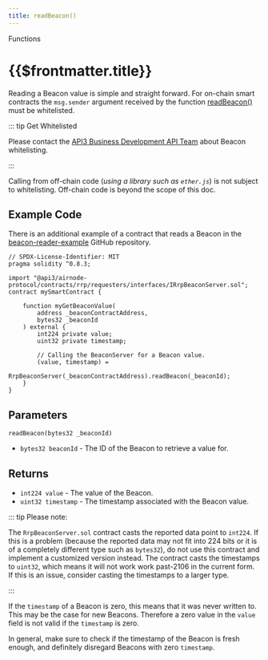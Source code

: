 ```yaml
---
title: readBeacon()
---
```


<TitleSpan>Functions</TitleSpan>

# {{$frontmatter.title}}

<VersionWarning/>

<TocHeader /> <TOC class="table-of-contents" :include-level="[2,3]" />

Reading a Beacon value is simple and straight forward. For on-chain smart contracts the `msg.sender` argument received by the function [readBeacon()](https://github.com/api3dao/airnode/blob/master/packages/airnode-protocol/contracts/rrp/requesters/RrpBeaconServer.sol#L326-L361) must be whitelisted.

::: tip Get Whitelisted

Please contact the [API3 Business Development API Team](https://api3dao.typeform.com/to/O1Uvxc8m) about Beacon whitelisting.

:::

Calling from off-chain code (_using a library such as `ether.js`_) is not subject to whitelisting. Off-chain code is beyond the scope of this doc.

## Example Code

There is an additional example of a contract that reads a Beacon in the [beacon-reader-example](https://github.com/api3dao/beacon-reader-example/blob/main/contracts/BeaconReaderExample.sol) GitHub repository.

```solidity
// SPDX-License-Identifier: MIT
pragma solidity ^0.8.3;

import "@api3/airnode-protocol/contracts/rrp/requesters/interfaces/IRrpBeaconServer.sol";
contract mySmartContract {

    function myGetBeaconValue(
        address _beaconContractAddress,
        bytes32 _beaconId
    ) external {
        int224 private value;
        uint32 private timestamp;

        // Calling the BeaconServer for a Beacon value.
        (value, timestamp) =
            RrpBeaconServer(_beaconContractAddress).readBeacon(_beaconId);
    }
}
```

## Parameters

`readBeacon(bytes32 _beaconId)`

- `bytes32 beaconId` - The ID of the Beacon to retrieve a value for.

## Returns

- `int224 value` - The value of the Beacon.
- `uint32 timestamp` - The timestamp associated with the Beacon value.

::: tip Please note:

The `RrpBeaconServer.sol` contract casts the reported data point to `int224`. If this is a problem (because the reported data may not fit into 224 bits or it is of a completely different type such as `bytes32`), do not use this contract and implement a customized version instead. The contract casts the timestamps to `uint32`, which means it will not work work past-2106 in the current form. If this is an issue, consider casting the timestamps to a larger type.

:::

If the `timestamp` of a Beacon is zero, this means that it was never written to. This may be the case for new Beacons. Therefore a zero value in the `value` field is not valid if the `timestamp` is zero.

In general, make sure to check if the timestamp of the Beacon is fresh enough, and definitely disregard Beacons with zero `timestamp`.
